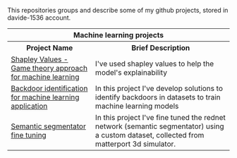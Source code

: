 This repositories groups and describe some of my github projects, stored in davide-1536 account.

<table>
    <tr>
        <th colspan="2">Machine learning projects</th>
    </tr>
    <tr>
        <th>Project Name</th>
        <th>Brief Description</th>
    </tr>
    <tr>
        <td> <a href="https://github.com/davide1536/shapley_values"> Shapley Values - Game theory approach for machine learning </a> </td>
        <td> I've used shapley values to help the model's explainability </td>
    </tr>
     <tr>
        <td> <a href="https://github.com/davide1536/backdoor_attack_identification_nlp"> Backdoor identification for machine learning application </a> </td>
        <td> In this project I've develop solutions to identify backdoors in datasets to train machine learning models </td>
    </tr>
     <tr>
        <td> <a href="https://github.com/davide1536/rednet_finetuning/tree/main?tab=readme-ov-file"> Semantic segmentator fine tuning </a> </td>
        <td> In this project I've fine tuned the rednet network (semantic segmentator) using a custom dataset, collected from matterport 3d simulator. </td>
    </tr>
</table>
